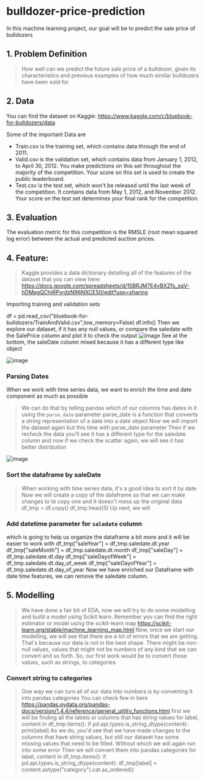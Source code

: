 # bulldozer-price-prediction
In this machine learning project, our goal will be to predict the sale price of bulldozers
## 1. Problem Definition
> How well can we predict the future sale price of a bulldozer, given its characteristics and previous examples of how much similar bulldozers have been sold for
## 2. Data
You can find the dataset on Kaggle: https://www.kaggle.com/c/bluebook-for-bulldozers/data

Some of the important Data are
* Train.csv is the training set, which contains data through the end of 2011.
* Valid.csv is the validation set, which contains data from January 1, 2012, to April 30, 2012. You make predictions on this set throughout the majority of  the competition. Your score on this set is used to create the public leaderboard.
* Test.csv is the test set, which won't be released until the last week of the competition. It contains data from May 1, 2012, and November 2012. Your score on the test set determines your final rank for the competition.
## 3. Evaluation
The evaluation metric for this competition is the RMSLE (root mean squared log error) between the actual and predicted auction prices.
## 4. Feature:
> Kaggle provides a data dictionary detailing all of the features of the dataset that you can view here: https://docs.google.com/spreadsheets/d/15BRJM7E4vBXZfs_xqV-hDMagQChiRPyrdzN96NXCE50/edit?usp=sharing

Importing training and validation sets
 
df = pd.read_csv("bluebook-for-bulldozers/TrainAndValid.csv",low_memory=False)
df.info()
Then we explore our dataset, if it has any null values, or compare the saledate with the SalePrice column and plot it to check the output 
![image](https://github.com/user-attachments/assets/15bc34b6-7a84-44d8-bfb1-7a71ee2677b6)
See at the bottom, the saleDate column mixed because it has a different type like object

![image](https://github.com/user-attachments/assets/0726b9a3-3ca5-4484-a336-1bdc5e926ae3)
### Parsing Dates
When we work with time series data, we want to enrich the time and date component as much as possible
>We can do that by telling pandas which of our columns has dates in it using the `parse_date` parameter
>parse_date is a function that converts a string representation of a date into a date object
Now we will import the dataset again but this time with parse_date parameter
Then if we recheck the data you'll see it has a different type for the saledate column
and now if we check the scatter again, we will see it has better distribution

![image](https://github.com/user-attachments/assets/a3ae1e96-f22f-4440-a653-a9e13b39624e)
### Sort the dataframe by saleDate
> When working with time series data, it's a good idea to sort it by date
Now we will create a copy of the dataframe so that we can make changes to te copy one and it doesn't mess up the original data
df_tmp = df.copy()
df_tmp.head(5)
Up next, we will
### Add datetime parameter for `saledate` column
which is going to help us organize the dataframe a bit more and it will be easier to work with
df_tmp["saleYear"] = df_tmp.saledate.dt.year
df_tmp["saleMonth"] = df_tmp.saledate.dt.month
df_tmp["saleDay"] = df_tmp.saledate.dt.day
df_tmp["saleDayofWeek"] = df_tmp.saledate.dt.day_of_week
df_tmp["saleDayofYear"] = df_tmp.saledate.dt.day_of_year
Now we have enriched our Dataframe with date time features, we can remove the saledate column.
## 5. Modelling
> We have done a fair bit of EDA, now we will try to do some modelling and build a model using Scikit learn.
Remember you can find the right estimator or model using the scikit-learn map
> https://scikit-learn.org/stable/machine_learning_map.html
Now, once we start our modelling, we will see that there are a lot of errors that we are getting. That's because our data is not in the best shape. There might be non-null values, values that might not be numbers of any kind that we can convert and so forth.
So, our first work would be to convert those values, such as strings, to categories
### Convert string to categories
> One way we can turn all of our data into numbers is by converting it into pandas categories
> You can check few in here https://pandas.pydata.org/pandas-docs/version/1.4.4/reference/general_utility_functions.html
first we will be finding all the labels or columns that has string values
for label, content in df_tmp.items():
    if pd.api.types.is_string_dtype(content):
        print(label)
As we do, you'd see that we have made changes to the columns that have string values, but still our dataset has some missing values that need to be filled. Without which we will again run into some error 
Then we will convert them into pandas categories
for label, content in df_tmp.items():
    if pd.api.types.is_string_dtype(content):
        df_tmp[label] = content.astype("category").cat.as_ordered()
